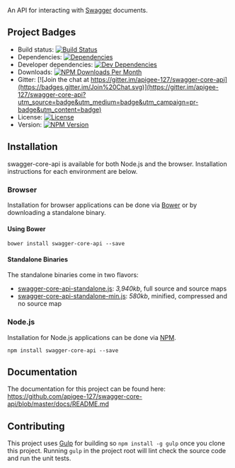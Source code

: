 An API for interacting with [Swagger][swagger] documents.

## Project Badges

* Build status: [![Build Status](https://travis-ci.org/apigee-127/swagger-core-api.svg)](https://travis-ci.org/apigee-127/swagger-core-api)
* Dependencies: [![Dependencies](https://david-dm.org/apigee-127/swagger-core-api.svg)](https://david-dm.org/apigee-127/swagger-core-api)
* Developer dependencies: [![Dev Dependencies](https://david-dm.org/apigee-127/swagger-core-api/dev-status.svg)](https://david-dm.org/apigee-127/swagger-core-api#info=devDependencies&view=table)
* Downloads: [![NPM Downloads Per Month](http://img.shields.io/npm/dm/swagger-core-api.svg)](https://www.npmjs.org/package/swagger-core-api)
* Gitter: [![Join the chat at https://gitter.im/apigee-127/swagger-core-api](https://badges.gitter.im/Join%20Chat.svg)](https://gitter.im/apigee-127/swagger-core-api?utm_source=badge&utm_medium=badge&utm_campaign=pr-badge&utm_content=badge)
* License: [![License](http://img.shields.io/npm/l/swagger-core-api.svg)](https://github.com/apigee-127/swagger-core-api/blob/master/LICENSE)
* Version: [![NPM Version](http://img.shields.io/npm/v/swagger-core-api.svg)](https://www.npmjs.org/package/swagger-core-api)

## Installation

swagger-core-api is available for both Node.js and the browser.  Installation instructions for each environment are below.

### Browser

Installation for browser applications can be done via [Bower][bower] or by downloading a standalone binary.

#### Using Bower

```
bower install swagger-core-api --save
```

#### Standalone Binaries

The standalone binaries come in two flavors:

* [swagger-core-api-standalone.js](https://raw.github.com/apigee-127/swagger-core-api/master/browser/swagger-core-api.js): _3,940kb_, full source  and source maps
* [swagger-core-api-standalone-min.js](https://raw.github.com/apigee-127/swagger-core-api/master/browser/swagger-core-api-min.js): _580kb_, minified, compressed and no source map

### Node.js

Installation for Node.js applications can be done via [NPM][npm].

```
npm install swagger-core-api --save
```

## Documentation

The documentation for this project can be found here: https://github.com/apigee-127/swagger-core-api/blob/master/docs/README.md

## Contributing

This project uses [Gulp][gulp] for building so `npm install -g gulp` once you clone this project.  Running `gulp` in the
project root will lint check the source code and run the unit tests.

[bower]: http://bower.io/
[gulp]: http://gulpjs.com/
[npm]: https://www.npmjs.org/
[swagger]: http://swagger.io
